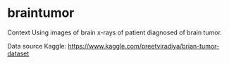 # braintumor
Context
Using images of brain x-rays of patient diagnosed of brain tumor.

Data source Kaggle: https://www.kaggle.com/preetviradiya/brian-tumor-dataset

